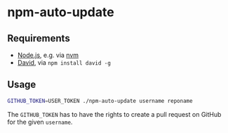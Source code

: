 # npm-auto-update

## Requirements

- [Node.js](https://nodejs.org/), e.g. via [nvm](https://github.com/creationix/nvm)
- [David](https://david-dm.org/), via `npm install david -g`


## Usage

```bash
GITHUB_TOKEN=USER_TOKEN ./npm-auto-update username reponame
```

The `GITHUB_TOKEN` has to have the rights to create a pull request on GitHub for the given `username`.
